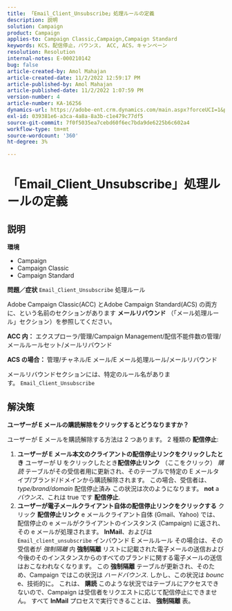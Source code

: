 ```yaml
---
title: 「Email_Client_Unsubscribe」処理ルールの定義
description: 説明
solution: Campaign
product: Campaign
applies-to: Campaign Classic,Campaign,Campaign Standard
keywords: KCS，配信停止，バウンス， ACC, ACS，キャンペーン
resolution: Resolution
internal-notes: E-000210142
bug: false
article-created-by: Amol Mahajan
article-created-date: 11/2/2022 12:59:17 PM
article-published-by: Amol Mahajan
article-published-date: 11/2/2022 1:07:59 PM
version-number: 4
article-number: KA-16256
dynamics-url: https://adobe-ent.crm.dynamics.com/main.aspx?forceUCI=1&pagetype=entityrecord&etn=knowledgearticle&id=421b7525-ae5a-ed11-9561-6045bd006a22
exl-id: 039381e6-a3ca-4a8a-8a3b-c1e479c77df5
source-git-commit: 7f0f5035ea7cebd60f6ec7bda9de6225b6c602a4
workflow-type: tm+mt
source-wordcount: '360'
ht-degree: 3%

---
```


# 「Email_Client_Unsubscribe」処理ルールの定義

## 説明

<b>環境</b>
- Campaign
- Campaign Classic
- Campaign Standard

<b>問題／症状</b>
`Email_Client_Unsubscribe` 処理ルール

Adobe Campaign Classic(ACC) とAdobe Campaign Standard(ACS) の両方に、という名前のセクションがあります <b>メールリバウンド</b> （「メール処理ルール」セクション）を参照してください。

<b>ACC 内：</b> エクスプローラ/管理/Campaign Management/配信不能件数の管理/メールルールセット/メールリバウンド

<b>ACS の場合： </b>管理/チャネル/E メール/E メール処理ルール/メールリバウンド

メールリバウンドセクションには、特定のルール名があります。 `Email_Client_Unsubscribe`


## 解決策


<b>ユーザーが E メールの購読解除をクリックするとどうなりますか？</b>

ユーザーが E メールを購読解除する方法は 2 つあります。 2 種類の <b>配信停止</b>:

1. <b>ユーザーが E メール本文のクライアントの配信停止リンクをクリックしたとき</b>
ユーザーが U をクリックしたとき<b>配信停止リンク</b> （ここをクリック） *購読* テーブルがその受信者用に更新され、そのテーブルで特定の E メールタイプ/ブランド/ドメインから購読解除されます。 この場合、受信者は、 *type/brand/domain* 配信停止済み この状況は次のようになります。 <b>not</b> a *バウンス*、これは true です <b>配信停止</b>.
2. <b>ユーザーが電子メールクライアント自体の配信停止リンクをクリックする</b>
クリック <b>配信停止リンク</b> e メールクライアント自体 (Gmail、Yahoo) では、配信停止の e メールがクライアントのインスタンス (Campaign) に返され、その e メールが処理されます。 <b>InMail</b>、およびは `Email_client_unsubscribe` インバウンド E メールルール その場合は、その受信者が *強制隔離* 内 <b>強制隔離</b> リストに記載された電子メールの送信および今後のそのインスタンスからのすべてのブランドに関する電子メールの送信はおこなわれなくなります。 この <b>強制隔離</b> テーブルが更新され、そのため、Campaign ではこの状況は *ハードバウンス*. しかし、この状況は *bounc* e、技術的に。 これは、 <b>購読</b> このような状況ではテーブルにアクセスできないので、Campaign は受信者をリクエストに応じて配信停止にできません。 すべて <b>InMail</b> プロセスで実行できることは、 <b>強制隔離</b> 表。
